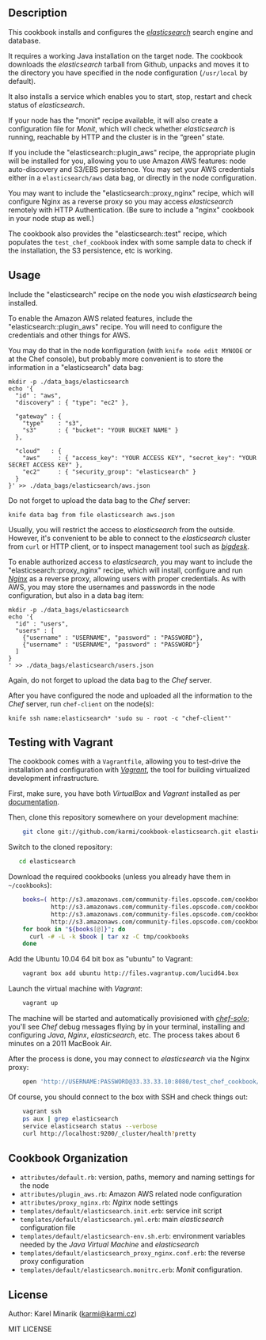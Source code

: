 Description
-----------

This cookbook installs and configures the [_elasticsearch_](http://www.elasticsearch.org) search engine and database.

It requires a working Java installation on the target node. The cookbook downloads the _elasticsearch_ tarball from Github, unpacks and moves it to the directory you have specified in the node configuration (`/usr/local` by default).

It also installs a service which enables you to start, stop, restart and check status of _elasticsearch_.

If your node has the "monit" recipe available, it will also create a configuration file for _Monit_,
which will check whether _elasticsearch_ is running, reachable by HTTP and the cluster is in the “green” state.

If you include the "elasticsearch::plugin_aws" recipe, the appropriate plugin will be installed for you,
allowing you to use Amazon AWS features: node auto-discovery and S3/EBS persistence.
You may set your AWS credentials either in a `elasticsearch/aws` data bag,
or directly in the node configuration.

You may want to include the "elasticsearch::proxy_nginx" recipe, which will configure Nginx as
a reverse proxy so you may access _elasticsearch_ remotely with HTTP Authentication. (Be sure to
include a "nginx" cookbook in your node stup as well.)

The cookbook also provides the "elasticsearch::test" recipe, which populates the `test_chef_cookbook`
index with some sample data to check if the installation, the S3 persistence, etc is working.


Usage
-----

Include the "elasticsearch" recipe on the node you wish _elasticsearch_ being installed.

To enable the Amazon AWS related features, include the "elasticsearch::plugin_aws" recipe.
You will need to configure the credentials and other things for AWS.

You may do that in the node konfiguration (with `knife node edit MYNODE` or at the Chef console),
but probably more convenient is to store the information in a "elasticsearch" data bag:

    mkdir -p ./data_bags/elasticsearch
    echo '{ 
      "id" : "aws",
      "discovery" : { "type": "ec2" },

      "gateway" : {
        "type"    : "s3",
        "s3"      : { "bucket": "YOUR BUCKET NAME" }
      },

      "cloud"   : {
        "aws"     : { "access_key": "YOUR ACCESS KEY", "secret_key": "YOUR SECRET ACCESS KEY" },
        "ec2"     : { "security_group": "elasticsearch" }
      }
    }' >> ./data_bags/elasticsearch/aws.json

Do not forget to upload the data bag to the _Chef_ server:

    knife data bag from file elasticsearch aws.json

Usually, you will restrict the access to _elasticsearch_ from the outside. However, it's convenient to be able
to connect to the _elasticsearch_ cluster from `curl` or HTTP client, or to inspect management tool such as
[_bigdesk_](http://github.com/lukas-vlcek/bigdesk).

To enable authorized access to _elasticsearch_, you may want to include the "elasticsearch::proxy_nginx" recipe,
which will install, configure and run [_Nginx_](http://nginx.org/) as a reverse proxy, allowing users with proper
credentials. As with AWS, you may store the usernames and passwords in the node configuration, but also in
a data bag item:

    mkdir -p ./data_bags/elasticsearch
    echo '{
      "id" : "users",
      "users" : [
        {"username" : "USERNAME", "password" : "PASSWORD"},
        {"username" : "USERNAME", "password" : "PASSWORD"}
      ]
    }
    ' >> ./data_bags/elasticsearch/users.json

Again, do not forget to upload the data bag to the _Chef_ server.

After you have configured the node and uploaded all the information to the _Chef_ server, run `chef-client` on the node(s):

    knife ssh name:elasticsearch* 'sudo su - root -c "chef-client"'


Testing with Vagrant
--------------------

The cookbook comes with a `Vagrantfile`, allowing you to test-drive the installation and configuration
with [_Vagrant_](http://vagrantup.com/), the tool for building virtualized development infrastructure.

First, make sure, you have both _VirtualBox_ and _Vagrant_ installed as per
[documentation](http://vagrantup.com/docs/getting-started/index.html).

Then, clone this repository somewhere on your development machine:

```bash
    git clone git://github.com/karmi/cookbook-elasticsearch.git elasticsearch
```

Switch to the cloned repository:

```bash
   cd elasticsearch
```

Download the required cookbooks (unless you already have them in `~/cookbooks`):

```bash
    books=( http://s3.amazonaws.com/community-files.opscode.com/cookbook_versions/tarballs/1184/original/apt.tgz   \
            http://s3.amazonaws.com/community-files.opscode.com/cookbook_versions/tarballs/631/original/java.tgz   \
            http://s3.amazonaws.com/community-files.opscode.com/cookbook_versions/tarballs/1098/original/vim.tgz   \
            http://s3.amazonaws.com/community-files.opscode.com/cookbook_versions/tarballs/1157/original/nginx.tgz )
    for book in "${books[@]}"; do
      curl -# -L -k $book | tar xz -C tmp/cookbooks
    done
```

Add the Ubuntu 10.04 64 bit box as "ubuntu" to Vagrant:

```bash
    vagrant box add ubuntu http://files.vagrantup.com/lucid64.box
```

Launch the virtual machine with _Vagrant_:

```bash
    vagrant up
```

The machine will be started and automatically provisioned with
[_chef-solo_](http://vagrantup.com/docs/provisioners/chef_solo.html);
you'll see _Chef_ debug messages flying by in your terminal, installing and configuring
_Java_, _Nginx_, _elasticsearch_, etc. The process takes about 6 minutes on a 2011 MacBook Air.

After the process is done, you may connect to _elasticsearch_ via the Nginx proxy:

```bash
    open 'http://USERNAME:PASSWORD@33.33.33.10:8080/test_chef_cookbook/_search?q=*'
```

Of course, you should connect to the box with SSH and check things out:

```bash
    vagrant ssh
    ps aux | grep elasticsearch
    service elasticsearch status --verbose
    curl http://localhost:9200/_cluster/health?pretty
```


Cookbook Organization
---------------------

* `attributes/default.rb`: version, paths, memory and naming settings for the node
* `attributes/plugin_aws.rb`: Amazon AWS related node configuration
* `attributes/proxy_nginx.rb`: _Nginx_ node settings
* `templates/default/elasticsearch.init.erb`: service init script
* `templates/default/elasticsearch.yml.erb`: main _elasticsearch_ configuration file
* `templates/default/elasticsearch-env.sh.erb`: environment variables needed by the _Java Virtual Machine_ and _elasticsearch_
* `templates/default/elasticsearch_proxy_nginx.conf.erb`: the reverse proxy configuration
* `templates/default/elasticsearch.monitrc.erb`: _Monit_ configuration.

License
-------

Author: Karel Minarik (<karmi@karmi.cz>)

MIT LICENSE
